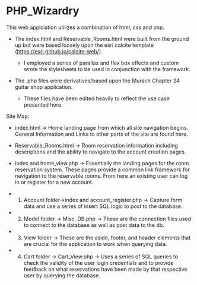 # PHP_Wizardry

This web applciation utilizes a combination of html, css and php. 

- The index.html and Reservable_Rooms.html were built from the ground up but were based loosely upon the esri calcite 
          template (https://esri.github.io/calcite-web/).
    - I employed a series of parallax and flex box effects and custom wrote the stylesheets to be used in conjunction with 
          the framework.

- The .php files were derivatives/based upon the Murach Chapter 24 guitar shop application.
    - These files have been edited heavily to reflect the use case presented here.
    
Site Map:

- index.html -> Home landing page from which all site navigation begins. General Information and Links to other parts of the site
    are found here.
- Reservable_Rooms.html -> Room reservation information including descriptions and the ability to navigate to the account
    creation pages.
    
    
- index and home_view.php -> Essentially the landing pages for the room reservation system. These pages provide a common link
    framework for navigation to the reservable rooms. From here an existing user can log in or register for a new account.
- 1. Account folder->index and account_register.php -> Capture form data and use a series of insert SQL logic to post to the 
    database. 
- 2. Model folder -> Misc. DB.php -> These are the connection files used to connect to the database as well as post data to the db.
- 3. View folder -> These are the aside, footer, and header elements that are crucial for the application to work when querying 
    data.
- 4. Cart folder -> Cart_View.php -> Uses a series of SQL queries to check the validity of the user login credentials and to 
    provide feedback on what reservations have been made by that respective user by querying the database.
